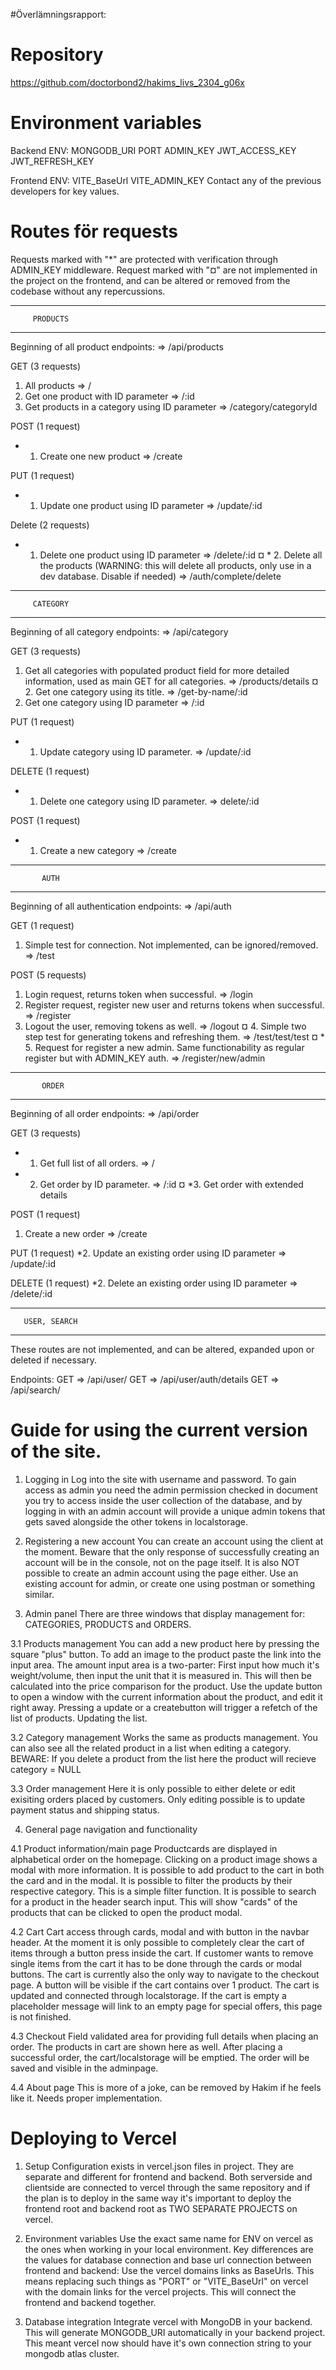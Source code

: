 #Överlämningsrapport:

# Repository
https://github.com/doctorbond2/hakims_livs_2304_g06x

 
# Environment variables
Backend ENV:
 MONGODB_URI
 PORT
 ADMIN_KEY
 JWT_ACCESS_KEY
 JWT_REFRESH_KEY

Frontend ENV:
 VITE_BaseUrl
 VITE_ADMIN_KEY
 Contact any of the previous developers for key values.
 
# Routes för requests
Requests marked with "*" are protected with verification through ADMIN_KEY middleware.
Request marked with "¤" are not implemented in the project on the frontend, 
and can be altered or removed from the codebase without any repercussions.

--------------------------
         PRODUCTS 
--------------------------
Beginning of all product endpoints:
 => /api/products


GET (3 requests)
 1. All products 
 => /
 2. Get one product with ID parameter 
 => /:id
 3. Get products in a category using ID parameter
 => /category/categoryId
 
POST (1 request)
 * 1. Create one new product
 => /create

PUT (1 request)
 * 1. Update one product using ID parameter
 => /update/:id

Delete (2 requests)
 * 1. Delete one product using ID parameter
 => /delete/:id
 ¤ * 2. Delete all the products (WARNING: this will delete all products, only use in a dev database. Disable if needed) 
 => /auth/complete/delete
 
--------------------------
         CATEGORY
--------------------------
Beginning of all category endpoints:
 => /api/category

GET (3 requests)
 1. Get all categories with populated product field for more detailed information, used as main GET for all categories.
 => /products/details
 ¤ 2. Get one category using its title.
 => /get-by-name/:id
 3. Get one category using ID parameter
 => /:id


PUT (1 request)
 * 1. Update category using ID parameter.
 => /update/:id

DELETE (1 request)
 * 1. Delete one category using ID parameter.
 => delete/:id

POST (1 request)
 * 1. Create a new category
 => /create

--------------------------
           AUTH
--------------------------
Beginning of all authentication endpoints:
 => /api/auth

GET (1 request)
 1. Simple test for connection. Not implemented, can be ignored/removed.
 => /test

POST (5 requests)
 1. Login request, returns token when successful.
 => /login
 2. Register request, register new user and returns tokens when successful.
 => /register
 3. Logout the user, removing tokens as well.
 => /logout
 ¤ 4. Simple two step test for generating tokens and refreshing them.
 => /test/test/test
 ¤ * 5. Request for register a new admin. Same functionability as regular register but with ADMIN_KEY auth.
 => /register/new/admin

--------------------------
           ORDER
--------------------------
Beginning of all order endpoints:
 => /api/order

GET (3 requests)
 * 1. Get full list of all orders.
 => /
 * 2. Get order by ID parameter.
 => /:id
 ¤ *3. Get order with extended details

POST (1 request)
 1. Create a new order
 => /create

PUT (1 request)
 *2. Update an existing order using ID parameter
 => /update/:id

DELETE (1 request)
 *2. Delete an existing order using ID parameter
 => /delete/:id

--------------------------
       USER, SEARCH 
--------------------------

These routes are not implemented, and can be altered, expanded upon or deleted if necessary.

Endpoints: 
GET => /api/user/
GET => /api/user/auth/details
GET => /api/search/

# Guide for using the current version of the site.

1. Logging in
 Log into the site with username and password. To gain access as admin you need the admin permission checked
 in document you try to access inside the user collection of the database, and by logging in with an admin account
 will provide a unique admin tokens that gets saved alongside the other tokens in localstorage.

2. Registering a new account
 You can create an account using the client at the moment. Beware that the only response of
 successfully creating an account will be in the console, not on the page itself.
 It is also NOT possible to create an admin account using the page either. Use an existing account for admin,
 or create one using postman or something similar.

3. Admin panel
 There are three windows that display management for: CATEGORIES, PRODUCTS and ORDERS.

 3.1 Products management
  You can add a new product here by pressing the square "plus" button. To add an image to the product paste the link into the input area.
  The amount input area is a two-parter: First input how much it's weight/volume, then input the unit
  that it is measured in. This will then be calculated into the price comparison for the product.
  Use the update button to open a window with the current information about the product, and edit it right away.
  Pressing a update or a createbutton will trigger a refetch of the list of products. Updating the list.

 3.2 Category management
  Works the same as products management. You can also see all the related product in a list when editing a category. 
  BEWARE: If you delete a product from the list here the product will recieve category = NULL
  
 3.3 Order management
  Here it is only possible to either delete or edit exisiting orders placed by customers.
  Only editing possible is to update payment status and shipping status.

4. General page navigation and functionality

 4.1 Product information/main page
  Productcards are displayed in alphabetical order on the homepage. Clicking on a product image shows a modal with more information.
  It is possible to add product to the cart in both the card and in the modal. It is possible to filter the products by their respective category. This is a simple filter function.
  It is possible to search for a product in the header search input. This will show "cards" of the products that can be clicked to open the product modal.

 4.2 Cart
  Cart access through cards, modal and with button in the navbar header. At the moment it is only possible to completely clear the cart of items through a button press inside the cart.
  If customer wants to remove single items from the cart it has to be done through the cards or modal buttons.
  The cart is currently also the only way to navigate to the checkout page. A button will be visible if the cart contains over 1 product.
  The cart is updated and connected through localstorage.
  If the cart is empty a placeholder message will link to an empty page for special offers, this page is not finished.

 4.3 Checkout
  Field validated area for providing full details when placing an order. The products in cart are shown here as well.
  After placing a successful order, the cart/localstorage will be emptied. The order will be saved and visible in the adminpage.

 4.4 About page
  This is more of a joke, can be removed by Hakim if he feels like it. Needs proper implementation.
  
# Deploying to Vercel

 1. Setup
  Configuration exists in vercel.json files in project. They are separate and different for frontend and backend. 
  Both serverside and clientside are connected to vercel through the same repository and if the plan is to deploy in the same way it's important to deploy the frontend root and backend root
  as TWO SEPARATE PROJECTS on vercel.

 2. Environment variables
  Use the exact same name for ENV on vercel as the ones when working in your local environment.
  Key differences are the values for database connection and base url connection between frontend and backend: Use the vercel domains links as BaseUrls. This means replacing such things
  as "PORT" or "VITE_BaseUrl" on vercel with the domain links for the vercel projects. This will connect the frontend and backend together.
  
 3. Database integration
  Integrate vercel with MongoDB in your backend. This will generate MONGODB_URI automatically in your backend project. This meant vercel now should have it's own connection string to your
  mongodb atlas cluster.
 
 

